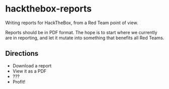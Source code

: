 # hackthebox-reports
Writing reports for HackTheBox, from a Red Team point of view.

Reports should be in PDF format.
The hope is to start where we currently are in reporting, and let it mutate into something that benefits all Red Teams.

## Directions
* Download a report
* View it as a PDF
* ???
* Profit!
